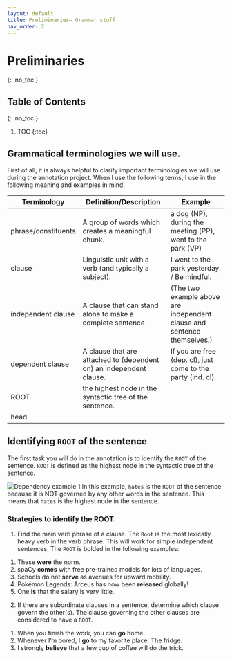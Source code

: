 ```yaml
---
layout: default
title: Preliminaries— Grammar stuff
nav_order: 2
---
```


# Preliminaries 
{: .no_toc }
## Table of Contents
{: .no_toc }

1. TOC
{:toc}

## Grammatical terminologies we will use.
First of all, it is always helpful to clarify important terminologies we will use during the annotation project. When I use the following terms, I use in the following meaning and examples in mind.

| Terminology         | Definition/Description                                               | Example                                                                 |
| ------------------- | -------------------------------------------------------------------- | ----------------------------------------------------------------------- |
| phrase/constituents | A group of words which creates a meaningful chunk.                   | a dog (NP), during the meeting (PP), went to the park (VP)              |
| clause              | Linguistic unit with a verb (and typically a subject).               | I went to the park yesterday. / Be mindful.                             |
| independent clause  | A clause that can stand alone to make a complete sentence            | (The two example above are independent clause and sentence themselves.) |
| dependent clause    | A clause that are attached  to (dependent on) an independent clause. | If you are free (dep. cl), just come to the party (ind. cl).            |
| ROOT                | the highest node in the syntactic tree of the sentence.              |                                                                         |
| head                |                                                                      |                                                                         |



## Identifying `ROOT` of the sentence
The first task you will do in the annotation is to identify the `ROOT` of the sentence. 
`ROOT` is defined as the highest node in the syntactic tree of the sentence.

![Dependency example 1](/figures/dep1.png)
In this example, `hates` is the `ROOT` of the sentence because it is NOT governed by any other words in the sentence. This means that `hates` is the highest node in the sentence.

### Strategies to identify the ROOT.

1) Find the main verb phrase of a clause. The `Root` is the most lexically heavy verb in the verb phrase. This will work for simple independent sentences. The `ROOT` is bolded in the following examples:
   
 1. These **were** the norm.
 2. spaCy **comes** with free pre-trained models for lots of languages.
 3. Schools do not **serve** as avenues for upward mobility.
 4. Pokémon Legends: Arceus has now been **released** globally! 
 5. One **is** that the salary is very little.

2) If there are subordinate clauses in a sentence, determine which clause govern the other(s). The clause governing the other clauses are considered to have a `ROOT`.

 1. When you finish the work, you can **go** home.
 2. Whenever I’m bored, I **go** to my favorite place: The fridge.
 3. I strongly **believe** that a few cup of coffee will do the trick.

